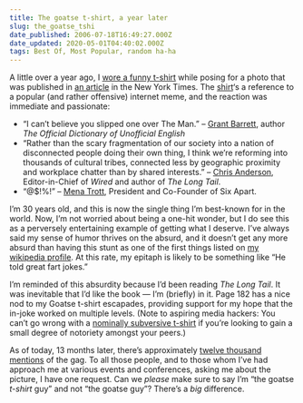 ```yaml
---
title: The goatse t-shirt, a year later
slug: the_goatse_tshi
date_published: 2006-07-18T16:49:27.000Z
date_updated: 2020-05-01T04:40:02.000Z
tags: Best Of, Most Popular, random ha-ha
---
```


A little over a year ago, I [wore a funny t-shirt](/2005/06/02/defining_ones_i/) while posing for a photo that was published in [an article](http://www.nytimes.com/2005/06/02/fashion/thursdaystyles/02GOOGLE.html) in the New York Times. The [shirt](http://www.threadless.com/product/235/Goatse)‘s a reference to a popular (and rather offensive) internet meme, and the reaction was immediate and passionate:

- “I can’t believe you slipped one over The Man.” – [Grant Barrett](http://www.grantbarrett.com/), author *The Official Dictionary of Unofficial English*
- “Rather than the scary fragmentation of our society into a nation of disconnected people doing their own thing, I think we’re reforming into thousands of cultural tribes, connected less by geographic proximity and workplace chatter than by shared interests.” – [Chris Anderson](http://longtail.typepad.com/the_long_tail/2005/06/tribal_culture.html), Editor-in-Chief of *Wired* and author of *The Long Tail*.
- “@$!%!” – [Mena Trott](http://www.sixapart.com/about/corner/), President and Co-Founder of Six Apart.

I’m 30 years old, and this is now the single thing I’m best-known for in the world. Now, I’m not worried about being a one-hit wonder, but I do see this as a perversely entertaining example of getting what I deserve. I’ve always said my sense of humor thrives on the absurd, and it doesn’t get any more absurd than having this stunt as one of the first things listed on [my wikipedia profile](http://en.wikipedia.org/wiki/Anil_Dash). At this rate, my epitaph is likely to be something like “He told great fart jokes.”

I’m reminded of this absurdity because I’d been reading *The Long Tail*. It was inevitable that I’d like the book — I’m (briefly) in it. Page 182 has a nice nod to my Goatse t-shirt escapades, providing support for my hope that the in-joke worked on multiple levels. (Note to aspiring media hackers: You can’t go wrong with a [nominally subversive t-shirt](http://i.rollingstone.com/assets/rs/110/76/images/23060_lg.jpg) if you’re looking to gain a small degree of notoriety amongst your peers.)

As of today, 13 months later, there’s approximately [twelve thousand mentions](http://www.google.com/search?hl=en&amp;q=anil+goatse) of the gag. To all those people, and to those whom I’ve had approach me at various events and conferences, asking me about the picture, I have one request. Can we *please* make sure to say I’m “the goatse *t-shirt* guy” and not “the goatse guy”? There’s a *big* difference.
